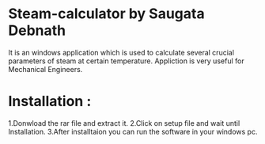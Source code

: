 
# Steam-calculator by Saugata Debnath
  It is an windows application which is used to calculate several crucial parameters of steam at certain temperature.
  Appliction is very useful for Mechanical Engineers.
# Installation :
  1.Donwload the rar file and extract it.
  2.Click on setup file and wait until Installation.
  3.After installtaion you can run the software in your windows pc.
  
  
